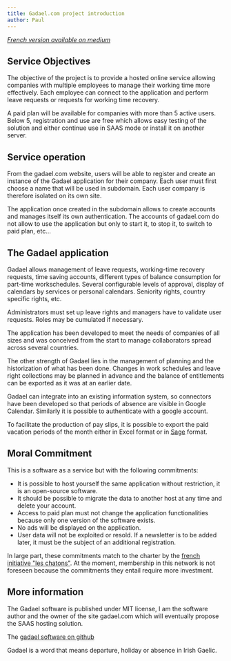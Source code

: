 ```yaml
---
title: Gadael.com project introduction
author: Paul
---
```


_[French version available on medium](https://medium.com/@paul.derosanbo/presentation-du-projet-gadael-751d8aae0274)_


## Service Objectives

The objective of the project is to provide a hosted online service allowing companies with multiple employees to manage their working time more effectively. Each employee can connect to the application and perform leave requests or requests for working time recovery.

A paid plan will be available for companies with more than 5 active users. Below 5, registration and use are free which allows easy testing of the solution and either continue use in SAAS mode or install it on another server.

## Service operation

From the gadael.com website, users will be able to register and create an instance of the Gadael application for their company. Each user must first choose a name that will be used in subdomain. Each user company is therefore isolated on its own site.

The application once created in the subdomain allows to create accounts and manages itself its own authentication. The accounts of gadael.com do not allow to use the application but only to start it, to stop it, to switch to paid plan, etc...

## The Gadael application

Gadael allows management of leave requests, working-time recovery requests, time saving accounts, different types of balance consumption for part-time workschedules. Several configurable levels of approval, display of calendars by services or personal calendars. Seniority rights, country specific rights, etc.

Administrators must set up leave rights and managers have to validate user requests. Roles may be cumulated if necessary.

The application has been developed to meet the needs of companies of all sizes and was conceived from the start to manage collaborators spread across several countries.

The other strength of Gadael lies in the management of planning and the historization of what has been done. Changes in work schedules and leave right collections may be planned in advance and the balance of entitlements can be exported as it was at an earlier date.

Gadael can integrate into an existing information system, so connectors have been developed so that periods of absence are visible in Google Calendar. Similarly it is possible to authenticate with a google account.

To facilitate the production of pay slips, it is possible to export the paid vacation periods of the month either in Excel format or in [Sage](http://www.sage.fr/fr/logiciels/paie-ressources-humaines#bas-de-page-paie) format.


## Moral Commitment

This is a software as a service but with the following commitments:

* It is possible to host yourself the same application without restriction, it is an open-source software.
* It should be possible to migrate the data to another host at any time and delete your account.
* Access to paid plan must not change the application functionalities because only one version of the software exists.
* No ads will be displayed on the application.
* User data will not be exploited or resold. If a newsletter is to be added later, it must be the subject of an additional registration.

In large part, these commitments match to the charter by the [french initiative "les chatons"](https://chatons.org/). At the moment, membership in this network is not foreseen because the commitments they entail require more investment.


## More information

The Gadael software is published under MIT license, I am the software author and the owner of the site gadael.com which will eventually propose the SAAS hosting solution.

The [gadael software on github](https://github.com/gadael/gadael)

Gadael is a word that means departure, holiday or absence in Irish Gaelic.
